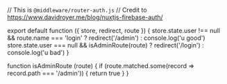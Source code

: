 // This is `@middleware/router-auth.js`
// Credit to https://www.davidroyer.me/blog/nuxtjs-firebase-auth/

export default function ({
  store,
  redirect,
  route
}) {
  store.state.user !== null && route.name === 'login' ? redirect('/admin') : console.log('u good')
  store.state.user === null && isAdminRoute(route) ? redirect('/login') : console.log('u bad')
}

function isAdminRoute (route) {
  if (route.matched.some(record => record.path === '/admin')) {
    return true
  }
}


<template>
  <div class="flex flex-col justify-center min-h-screen py-12 bg-gray-50 sm:px-6 lg:px-8">
    <div class="sm:mx-auto sm:w-full sm:max-w-md">
      <!-- <img class="w-auto mx-auto h-9" src="~/static/lapel.svg" alt="Lapel Pins and Coins"> -->
      <h2 class="mt-6 text-3xl font-extrabold text-center text-gray-900 leading-9">
        Sign in to your account
      </h2>
      <p class="mt-2 text-sm text-center text-gray-600 leading-5 max-w">
        Or
        <nuxt-link to="/" href="#" class="font-medium text-blue-600 transition duration-150 ease-in-out hover:text-blue-500 focus:outline-none focus:underline">
          return to the homepage
        </nuxt-link>
      </p>
    </div>

    <div class="mt-8 sm:mx-auto sm:w-full sm:max-w-md">
      <div class="px-4 py-8 bg-white shadow sm:rounded-lg sm:px-10">
        <form action="#" method="POST">
          <div>
            <label for="email" class="block text-sm font-medium text-gray-700 leading-5">
              Email address
            </label>
            <div class="mt-1 rounded-md shadow-sm">
              <input id="email" placeholder="you@example.com" type="email" required class="block w-full px-3 py-2 placeholder-gray-400 border border-gray-300 appearance-none transition duration-150 ease-in-out rounded-md focus:outline-none focus:ring focus:ring-blue-200 focus:ring-opacity-50 focus:border-blue-300 sm:text-sm sm:leading-5">
            </div>
          </div>

          <div class="mt-6">
            <label for="password" class="block text-sm font-medium text-gray-700 leading-5">
              Password
            </label>
            <div class="mt-1 rounded-md shadow-sm">
              <input id="password" placeholder="••••••••••" type="password" required class="block w-full px-3 py-2 placeholder-gray-400 border border-gray-300 appearance-none transition duration-150 ease-in-out rounded-md focus:outline-none focus:ring focus:ring-blue-200 focus:ring-opacity-50 focus:border-blue-300 sm:text-sm sm:leading-5">
            </div>
          </div>

          <div class="flex items-center justify-between mt-6">
            <div class="flex items-center">
              <input id="remember_me" checked disabled type="checkbox" class="w-4 h-4 text-blue-600 transition duration-150 ease-in-out form-checkbox">
              <label for="remember_me" class="block ml-2 text-sm text-gray-900 leading-5">
                Remember me
              </label>
            </div>

            <div class="text-sm leading-5">
              <a href="#" class="font-medium text-blue-600 transition duration-150 ease-in-out hover:text-blue-500 focus:outline-none focus:underline">
                Forgot your password?
              </a>
            </div>
          </div>

          <div class="mt-6">
            <span class="block w-full rounded-md shadow-sm">
              <button type="submit" class="flex justify-center w-full px-4 py-2 text-sm font-medium text-white bg-blue-600 border border-transparent transition duration-150 ease-in-out rounded-md hover:bg-blue-500 focus:outline-none focus:border-blue-700 focus:ring focus:ring-blue-200 focus:ring-opacity-50 active:bg-blue-700">
                Sign in
              </button>
            </span>
          </div>
        </form>

        <div class="mt-6">
          <div class="relative">
            <div class="absolute inset-0 flex items-center">
              <div class="w-full border-t border-gray-300" />
            </div>
            <div class="relative flex justify-center text-sm leading-5">
              <span class="px-2 text-gray-500 bg-white">
                Or continue with
              </span>
            </div>
          </div>

          <div class="mt-6 grid grid-cols-3 gap-3">
            <div>
              <span class="inline-flex w-full rounded-md shadow-sm">
                <button type="button" class="inline-flex justify-center w-full px-4 py-2 text-sm font-medium text-gray-500 bg-white border border-gray-300 leading-5 transition duration-150 ease-in-out rounded-md hover:text-gray-400 focus:outline-none focus:border-blue-300 focus:ring-blue">
                  <svg class="h-5" fill="currentColor" viewBox="0 0 20 20">
                    <path fill-rule="evenodd" d="M20 10c0-5.523-4.477-10-10-10S0 4.477 0 10c0 4.991 3.657 9.128 8.438 9.878v-6.987h-2.54V10h2.54V7.797c0-2.506 1.492-3.89 3.777-3.89 1.094 0 2.238.195 2.238.195v2.46h-1.26c-1.243 0-1.63.771-1.63 1.562V10h2.773l-.443 2.89h-2.33v6.988C16.343 19.128 20 14.991 20 10z" clip-rule="evenodd" />
                  </svg>
                </button>
              </span>
            </div>

            <div>
              <span class="inline-flex w-full rounded-md shadow-sm">
                <button type="button" class="inline-flex justify-center w-full px-4 py-2 text-sm font-medium text-gray-500 bg-white border border-gray-300 leading-5 transition duration-150 ease-in-out rounded-md hover:text-gray-400 focus:outline-none focus:border-blue-300 focus:ring-blue">
                  <svg class="h-5" fill="currentColor" viewBox="0 0 20 20">
                    <path d="M6.29 18.251c7.547 0 11.675-6.253 11.675-11.675 0-.178 0-.355-.012-.53A8.348 8.348 0 0020 3.92a8.19 8.19 0 01-2.357.646 4.118 4.118 0 001.804-2.27 8.224 8.224 0 01-2.605.996 4.107 4.107 0 00-6.993 3.743 11.65 11.65 0 01-8.457-4.287 4.106 4.106 0 001.27 5.477A4.073 4.073 0 01.8 7.713v.052a4.105 4.105 0 003.292 4.022 4.095 4.095 0 01-1.853.07 4.108 4.108 0 003.834 2.85A8.233 8.233 0 010 16.407a11.616 11.616 0 006.29 1.84" />
                  </svg>
                </button>
              </span>
            </div>

            <div>
              <span class="inline-flex w-full rounded-md shadow-sm">
                <button type="button" class="inline-flex justify-center w-full px-4 py-2 text-sm font-medium text-gray-500 bg-white border border-gray-300 leading-5 transition duration-150 ease-in-out rounded-md hover:text-gray-400 focus:outline-none focus:border-blue-300 focus:ring-blue">
                  <svg class="h-5" fill="currentColor" viewBox="0 0 20 20">
                    <path fill-rule="evenodd" d="M10 0C4.477 0 0 4.484 0 10.017c0 4.425 2.865 8.18 6.839 9.504.5.092.682-.217.682-.483 0-.237-.008-.868-.013-1.703-2.782.605-3.369-1.343-3.369-1.343-.454-1.158-1.11-1.466-1.11-1.466-.908-.62.069-.608.069-.608 1.003.07 1.531 1.032 1.531 1.032.892 1.53 2.341 1.088 2.91.832.092-.647.35-1.088.636-1.338-2.22-.253-4.555-1.113-4.555-4.951 0-1.093.39-1.988 1.029-2.688-.103-.253-.446-1.272.098-2.65 0 0 .84-.27 2.75 1.026A9.564 9.564 0 0110 4.844c.85.004 1.705.115 2.504.337 1.909-1.296 2.747-1.027 2.747-1.027.546 1.379.203 2.398.1 2.651.64.7 1.028 1.595 1.028 2.688 0 3.848-2.339 4.695-4.566 4.942.359.31.678.921.678 1.856 0 1.338-.012 2.419-.012 2.747 0 .268.18.58.688.482A10.019 10.019 0 0020 10.017C20 4.484 15.522 0 10 0z" clip-rule="evenodd" />
                  </svg>
                </button>
              </span>
            </div>
          </div>
        </div>
      </div>
    </div>
  </div>
</template>

<script>
export default {
  layout: 'login'
}
</script>